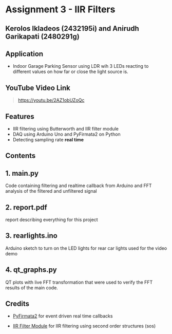 # Assignment 3 - IIR Filters
## Kerolos Ikladeos (2432195i) and Anirudh Garikapati (2480291g)


## Application
- Indoor Garage Parking Sensor using LDR wih 3 LEDs reacting to different values on how far or close the light source is.

## YouTube Video Link
> https://youtu.be/2AZ1obUZoQc

## Features
- IIR filtering using Butterworth and IIR filter module
- DAQ using Arduino Uno and PyFirmata2 on Python
- Detecting sampling rate **real time**


## Contents

 <a name="desc"></a>
## 1. main.py

Code containing filtering and realtime callback from Arduino and FFT analysis of the filtered and unfiltered signal

<a name="usage"></a>
## 2. report.pdf

report describing everything for this project

<a name="usage"></a>
## 3. rearlights.ino

Arduino sketch to turn on the LED lights for rear car lights used for the video demo

<a name="usage"></a>
## 4. qt_graphs.py

QT plots with live FFT transformation that were used to verify the FFT results of the main code.


## Credits

 - [PyFirmata2](https://github.com/berndporr/pyFirmata2/tree/master/examples) for event driven real time callbacks 

 - [IIR Filter Module](https://github.com/berndporr/py-iir-filter) for IIR filtering using second order structures (sos)

